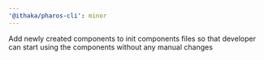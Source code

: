 ```yaml
---
'@ithaka/pharos-cli': minor
---
```


Add newly created components to init components files so that developer can start using the components without any manual changes
